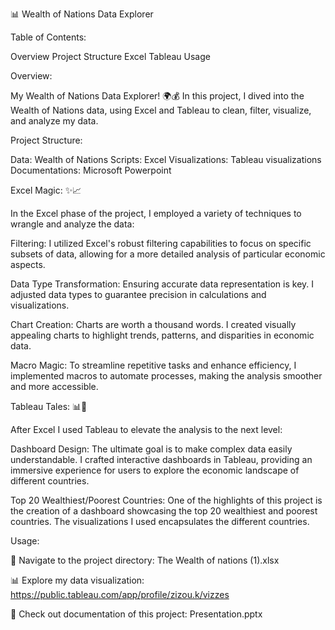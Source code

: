 📊 Wealth of Nations Data Explorer

Table of Contents:

Overview
Project Structure
Excel 
Tableau
Usage


Overview:

My Wealth of Nations Data Explorer! 🌍💰 In this project, I dived into the Wealth of Nations data, using Excel and Tableau to clean, filter, visualize, and analyze my data.

Project Structure:

Data: Wealth of Nations
Scripts: Excel 
Visualizations: Tableau visualizations
Documentations: Microsoft Powerpoint

Excel Magic: ✨📈

In the Excel phase of the project, I employed a variety of techniques to wrangle and analyze the data:

Filtering: I utilized Excel's robust filtering capabilities to focus on specific subsets of data, allowing for a more detailed analysis of particular economic aspects.

Data Type Transformation: Ensuring accurate data representation is key. I adjusted data types to guarantee precision in calculations and visualizations.

Chart Creation: Charts are worth a thousand words. I created visually appealing charts to highlight trends, patterns, and disparities in economic data.

Macro Magic: To streamline repetitive tasks and enhance efficiency, I implemented macros to automate processes, making the analysis smoother and more accessible.

Tableau Tales: 📊📰

After Excel I used Tableau to elevate the analysis to the next level:

Dashboard Design: The ultimate goal is to make complex data easily understandable. I crafted interactive dashboards in Tableau, providing an immersive experience for users to explore the economic landscape of different countries.

Top 20 Wealthiest/Poorest Countries: One of the highlights of this project is the creation of a dashboard showcasing the top 20 wealthiest and poorest countries. The visualizations I used encapsulates the different countries.

Usage:

📂 Navigate to the project directory: The Wealth of nations (1).xlsx

📊 Explore my data visualization: https://public.tableau.com/app/profile/zizou.k/vizzes
      
📖 Check out documentation of this project: Presentation.pptx

